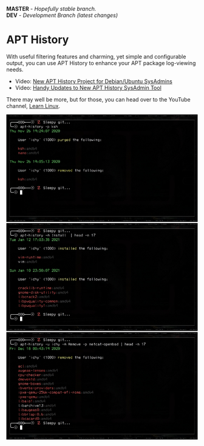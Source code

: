 **MASTER** - _Hopefully stable branch._\
**DEV** - _Development Branch (latest changes)_

# APT History

With useful filtering features and charming, yet simple and configurable output, you can use APT History to enhance your APT package log-viewing needs.

* Video: [New APT History Project for Debian/Ubuntu SysAdmins](https://www.youtube.com/watch?v=NRKhxaL0kGQ)
* Video: [Handy Updates to New APT History SysAdmin Tool](https://www.youtube.com/watch?v=bV-Ts8OE2tE)

There may well be more, but for those, you can head over to the YouTube channel, [Learn Linux](https://www.youtube.com/c/learnlinux).

![Screenshot_1](screenshots/Screenshot_2021-01-13_15:19:27.jpg)
![Screenshot_2](screenshots/Screenshot_2021-01-13_15:20:23.jpg)
![Screenshot_3](screenshots/Screenshot_2021-01-13_15:21:14.jpg)
